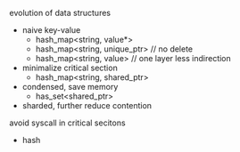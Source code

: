 evolution of data structures

- naive key-value
  - hash_map<string, value*>
  - hash_map<string, unique_ptr<value>>    // no delete
  - hash_map<string, value>    // one layer less indirection
- minimalize critical section
  - hash_map<string, shared_ptr<value>>
- condensed, save memory
  - has_set<shared_ptr<Item>>
- sharded, further reduce contention



avoid syscall in critical secitons

- hash